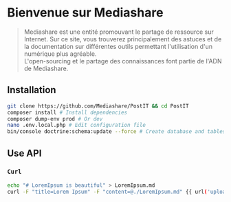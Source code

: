 # Bienvenue sur Mediashare

>   Mediashare est une entité promouvant le partage de ressource sur Internet. Sur ce site, vous trouverez principalement des astuces et de la documentation sur différentes outils permettant l'utilisation d'un numérique plus agréable.  
L'open-sourcing et le partage des connaissances font partie de l'ADN de Mediashare.

## Installation

```bash
git clone https://github.com/Mediashare/PostIT && cd PostIT
composer install # Install dependencies
composer dump-env prod # Or dev
nano .env.local.php # Edit configuration file
bin/console doctrine:schema:update --force # Create database and tables
```
## Use API

### ``Curl``

```bash
echo "# LoremIpsum is beautiful" > LoremIpsum.md
curl -F "title=Lorem Ipsum" -F "content=@./LoremIpsum.md" {{ url('upload') }}
```

